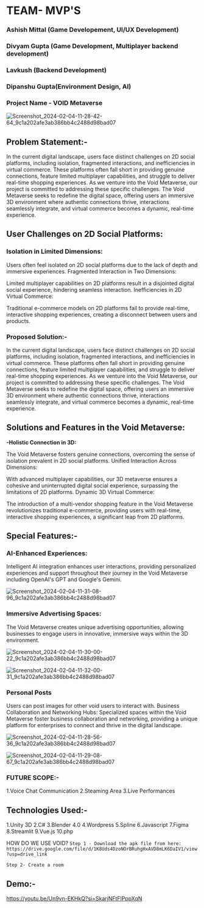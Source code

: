 # TEAM- MVP'S
### Ashish  Mittal (Game Developement, UI/UX Development) 
### Divyam Gupta  (Game Development, Multiplayer backend development)
### Lavkush       (Backend Development)
### Dipanshu Gupta(Environment Design, AI)

### Project Name - VOID Metaverse

![Screenshot_2024-02-04-11-28-42-64_9c1a202afe3ab386bb4c2488d98bad07](https://github.com/Hackdata2024/1-mvp/assets/95400068/91e6e929-95e1-46d3-bbf9-cdf9a229630e)

## Problem Statement:-
In the current digital landscape, users face distinct challenges on 2D social platforms, including isolation, fragmented interactions, and inefficiencies in virtual commerce. These platforms often fall short in providing genuine connections, feature limited multiplayer capabilities, and struggle to deliver real-time shopping experiences. As we venture into the Void Metaverse, our project is committed to addressing these specific challenges. The Void Metaverse seeks to redefine the digital space, offering users an immersive 3D environment where authentic connections thrive, interactions seamlessly integrate, and virtual commerce becomes a dynamic, real-time experience.

## User Challenges on 2D Social Platforms:

### Isolation in Limited Dimensions:
Users often feel isolated on 2D social platforms due to the lack of depth and immersive experiences.
Fragmented Interaction in Two Dimensions:

Limited multiplayer capabilities on 2D platforms result in a disjointed digital social experience, hindering seamless interaction.
Inefficiencies in 2D Virtual Commerce:

Traditional e-commerce models on 2D platforms fail to provide real-time, interactive shopping experiences, creating a disconnect between users and products.


### Proposed Solution:-
In the current digital landscape, users face distinct challenges on 2D social platforms, including isolation, fragmented interactions, and inefficiencies in virtual commerce. These platforms often fall short in providing genuine connections, feature limited multiplayer capabilities, and struggle to deliver real-time shopping experiences. As we venture into the Void Metaverse, our project is committed to addressing these specific challenges. The Void Metaverse seeks to redefine the digital space, offering users an immersive 3D environment where authentic connections thrive, interactions seamlessly integrate, and virtual commerce becomes a dynamic, real-time experience.

## <b>Solutions and Features in the Void Metaverse:</b>

<b>-Holistic Connection in 3D:</b>

The Void Metaverse fosters genuine connections, overcoming the sense of isolation prevalent in 2D social platforms.
Unified Interaction Across Dimensions:

With advanced multiplayer capabilities, our 3D metaverse ensures a cohesive and uninterrupted digital social experience, surpassing the limitations of 2D platforms.
Dynamic 3D Virtual Commerce:

The introduction of a multi-vendor shopping feature in the Void Metaverse revolutionizes traditional e-commerce, providing users with real-time, interactive shopping experiences, a significant leap from 2D platforms.


## <b>Special Features:-</b>
### AI-Enhanced Experiences:
Intelligent AI integration enhances user interactions, providing personalized experiences and support throughout their journey in the Void Metaverse including OpenAI's GPT and Google's Gemini.

![Screenshot_2024-02-04-11-31-08-96_9c1a202afe3ab386bb4c2488d98bad07](https://github.com/Hackdata2024/1-mvp/assets/95400068/7be6b769-164e-41de-84d9-73e209a14d39)


### Immersive Advertising Spaces:
The Void Metaverse creates unique advertising opportunities, allowing businesses to engage users in innovative, immersive ways within the 3D environment.

![Screenshot_2024-02-04-11-30-00-22_9c1a202afe3ab386bb4c2488d98bad07](https://github.com/Hackdata2024/1-mvp/assets/95400068/4ec75177-b5f4-4b71-ad14-3b127f7c2230)

![Screenshot_2024-02-04-11-32-00-31_9c1a202afe3ab386bb4c2488d98bad07](https://github.com/Hackdata2024/1-mvp/assets/95400068/11e2d856-7f3d-4901-b374-7a8f00286372)


### Personal Posts 
Users can post images for other void users to interact with.
Business Collaboration and Networking Hubs:
Specialized spaces within the Void Metaverse foster business collaboration and networking, providing a unique platform for enterprises to connect and thrive in the digital landscape.

![Screenshot_2024-02-04-11-28-56-36_9c1a202afe3ab386bb4c2488d98bad07](https://github.com/Hackdata2024/1-mvp/assets/95400068/22ba4e5c-f54b-41a8-a016-b95f359e2e26)

![Screenshot_2024-02-04-11-29-08-67_9c1a202afe3ab386bb4c2488d98bad07](https://github.com/Hackdata2024/1-mvp/assets/95400068/83771b4b-d3c3-4cce-a58d-0fa1a72f7575)


### FUTURE SCOPE:-

1.Voice Chat Communication
2.Steaming Area
3.Live Performances

## Technologies Used:-
1.Unity 3D
2.C#
3.Blender 4.0
4.Wordpress
5.Spline
6.Javascript
7.Figma
8.Streamlit
9.Vue.js
10.php

HOW DO WE USE VOID?
```Step 1 - Download the apk file from here: https://drive.google.com/file/d/1K8Uds4DzoNOrBRuhgHxAVD8mLK6DaIV1/view?usp=drive_link```

```Step 2- Create a room```
## Demo:-
https://youtu.be/Un9vn-EKHkQ?si=SkarjNFtFlPppXqN



